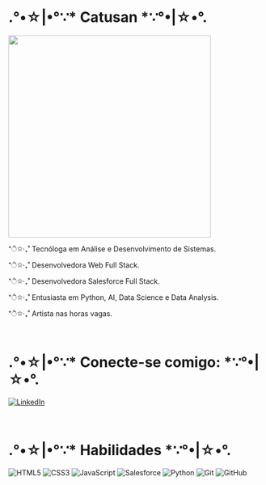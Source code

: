 # .°•☆|•°∵* **Catusan** *∵°•|☆•°.

<img src="https://pbs.twimg.com/media/FvVUkKIWwAUM6Cd?format=jpg&name=large" width="400" />

<br />

 <p>  
*ੈ✩‧₊˚ Tecnóloga em Análise e Desenvolvimento de Sistemas.
</p>
<p>
  *ੈ✩‧₊˚ Desenvolvedora Web Full Stack.
</p>
<p>
  *ੈ✩‧₊˚ Desenvolvedora Salesforce Full Stack.
</p>
<p>
  *ੈ✩‧₊˚ Entusiasta em Python, AI, Data Science e Data Analysis.
</p>
<p>
  *ੈ✩‧₊˚ Artista nas horas vagas.
</p>

<br />

# .°•☆|•°∵* **Conecte-se comigo:** *∵°•|☆•°.

[![LinkedIn](https://img.shields.io/badge/LinkedIn-pink?style=for-the-badge&logo=linkedin)](https://www.linkedin.com/in/catusan/)

<br />

# .°•☆|•°∵* **Habilidades** *∵°•|☆•°.

![HTML5](https://img.shields.io/badge/HTML5-pink?style=for-the-badge&logo=html5&logoColor=fff)
![CSS3](https://img.shields.io/badge/CSS3-pink?style=for-the-badge&logo=css3&logoColor=fff)
![JavaScript](https://img.shields.io/badge/JavaScript-pink?style=for-the-badge&logo=javascript&logoColor=fff)
![Salesforce](https://img.shields.io/badge/Salesforce-pink?style=for-the-badge&logo=Salesforce&logoColor=fff)
![Python](https://img.shields.io/badge/Python-pink?style=for-the-badge&logo=python&logoColor=fff)
![Git](https://img.shields.io/badge/Git-pink?style=for-the-badge&logo=Git&logoColor=fff)
![GitHub](https://img.shields.io/badge/GitHub-pink?style=for-the-badge&logo=GitHub&logoColor=fff)
